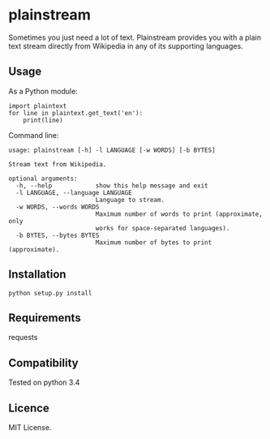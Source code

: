 plainstream
========

Sometimes you just need a lot of text. Plainstream provides you with a plain text stream directly from Wikipedia in any of its supporting languages.

Usage
-----

As a Python module:

    import plaintext
    for line in plaintext.get_text('en'):
        print(line)


Command line:

    usage: plainstream [-h] -l LANGUAGE [-w WORDS] [-b BYTES]

    Stream text from Wikipedia.

    optional arguments:
      -h, --help            show this help message and exit
      -l LANGUAGE, --language LANGUAGE
                            Language to stream.
      -w WORDS, --words WORDS
                            Maximum number of words to print (approximate, only
                            works for space-separated languages).
      -b BYTES, --bytes BYTES
                            Maximum number of bytes to print (approximate).

Installation
------------
`python setup.py install`

Requirements
------------
requests

Compatibility
-------------
Tested on python 3.4

Licence
-------

MIT License.
